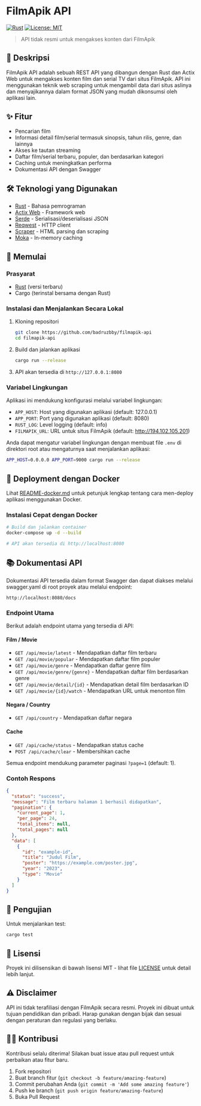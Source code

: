 # FilmApik API

[![Rust](https://img.shields.io/badge/rust-stable-brightgreen.svg)](https://www.rust-lang.org/)
[![License: MIT](https://img.shields.io/badge/License-MIT-yellow.svg)](https://opensource.org/licenses/MIT)

> API tidak resmi untuk mengakses konten dari FilmApik

## 📖 Deskripsi

FilmApik API adalah sebuah REST API yang dibangun dengan Rust dan Actix Web untuk mengakses konten film dan serial TV dari situs FilmApik. API ini menggunakan teknik web scraping untuk mengambil data dari situs aslinya dan menyajikannya dalam format JSON yang mudah dikonsumsi oleh aplikasi lain.

## ✨ Fitur

- Pencarian film 
- Informasi detail film/serial termasuk sinopsis, tahun rilis, genre, dan lainnya
- Akses ke tautan streaming
- Daftar film/serial terbaru, populer, dan berdasarkan kategori
- Caching untuk meningkatkan performa
- Dokumentasi API dengan Swagger

## 🛠️ Teknologi yang Digunakan

- [Rust](https://www.rust-lang.org/) - Bahasa pemrograman
- [Actix Web](https://actix.rs/) - Framework web
- [Serde](https://serde.rs/) - Serialisasi/deserialisasi JSON
- [Reqwest](https://docs.rs/reqwest/) - HTTP client
- [Scraper](https://docs.rs/scraper/) - HTML parsing dan scraping
- [Moka](https://docs.rs/moka/) - In-memory caching

## 🚀 Memulai

### Prasyarat

- [Rust](https://www.rust-lang.org/tools/install) (versi terbaru)
- Cargo (terinstal bersama dengan Rust)

### Instalasi dan Menjalankan Secara Lokal

1. Kloning repositori
   ```bash
   git clone https://github.com/badruzbby/filmapik-api
   cd filmapik-api
   ```

2. Build dan jalankan aplikasi
   ```bash
   cargo run --release
   ```

3. API akan tersedia di `http://127.0.0.1:8080`

### Variabel Lingkungan

Aplikasi ini mendukung konfigurasi melalui variabel lingkungan:

- `APP_HOST`: Host yang digunakan aplikasi (default: 127.0.0.1)
- `APP_PORT`: Port yang digunakan aplikasi (default: 8080)
- `RUST_LOG`: Level logging (default: info)
- `FILMAPIK_URL`: URL untuk situs FilmApik (default: http://194.102.105.201)

Anda dapat mengatur variabel lingkungan dengan membuat file `.env` di direktori root atau mengaturnya saat menjalankan aplikasi:

```bash
APP_HOST=0.0.0.0 APP_PORT=9000 cargo run --release
```

## 🐳 Deployment dengan Docker

Lihat [README-docker.md](README-docker.md) untuk petunjuk lengkap tentang cara men-deploy aplikasi menggunakan Docker.

### Instalasi Cepat dengan Docker

```bash
# Build dan jalankan container
docker-compose up -d --build

# API akan tersedia di http://localhost:8080
```

## 📚 Dokumentasi API

Dokumentasi API tersedia dalam format Swagger dan dapat diakses melalui swagger.yaml di root proyek atau melalui endpoint:

```
http://localhost:8080/docs
```

### Endpoint Utama

Berikut adalah endpoint utama yang tersedia di API:

#### Film / Movie
- `GET /api/movie/latest` - Mendapatkan daftar film terbaru
- `GET /api/movie/popular` - Mendapatkan daftar film populer
- `GET /api/movie/genre` - Mendapatkan daftar genre film
- `GET /api/movie/genre/{genre}` - Mendapatkan daftar film berdasarkan genre
- `GET /api/movie/detail/{id}` - Mendapatkan detail film berdasarkan ID
- `GET /api/movie/{id}/watch` - Mendapatkan URL untuk menonton film

#### Negara / Country
- `GET /api/country` - Mendapatkan daftar negara

#### Cache
- `GET /api/cache/status` - Mendapatkan status cache
- `POST /api/cache/clear` - Membersihkan cache

Semua endpoint mendukung parameter paginasi `?page=1` (default: 1).

### Contoh Respons

```json
{
  "status": "success",
  "message": "Film terbaru halaman 1 berhasil didapatkan",
  "pagination": {
    "current_page": 1,
    "per_page": 24,
    "total_items": null,
    "total_pages": null
  },
  "data": [
    {
      "id": "example-id",
      "title": "Judul Film",
      "poster": "https://example.com/poster.jpg",
      "year": "2023",
      "type": "Movie"
    }
  ]
}
```

## 🧪 Pengujian

Untuk menjalankan test:

```bash
cargo test
```

## 📝 Lisensi

Proyek ini dilisensikan di bawah lisensi MIT - lihat file [LICENSE](LICENSE) untuk detail lebih lanjut.

## ⚠️ Disclaimer

API ini tidak terafiliasi dengan FilmApik secara resmi. Proyek ini dibuat untuk tujuan pendidikan dan pribadi. Harap gunakan dengan bijak dan sesuai dengan peraturan dan regulasi yang berlaku.

## 👨‍💻 Kontribusi

Kontribusi selalu diterima! Silakan buat issue atau pull request untuk perbaikan atau fitur baru.

1. Fork repositori
2. Buat branch fitur (`git checkout -b feature/amazing-feature`)
3. Commit perubahan Anda (`git commit -m 'Add some amazing feature'`)
4. Push ke branch (`git push origin feature/amazing-feature`)
5. Buka Pull Request 
